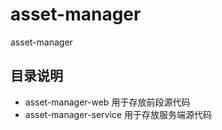 # asset-manager

asset-manager

## 目录说明

* asset-manager-web 用于存放前段源代码
* asset-manager-service 用于存放服务端源代码



